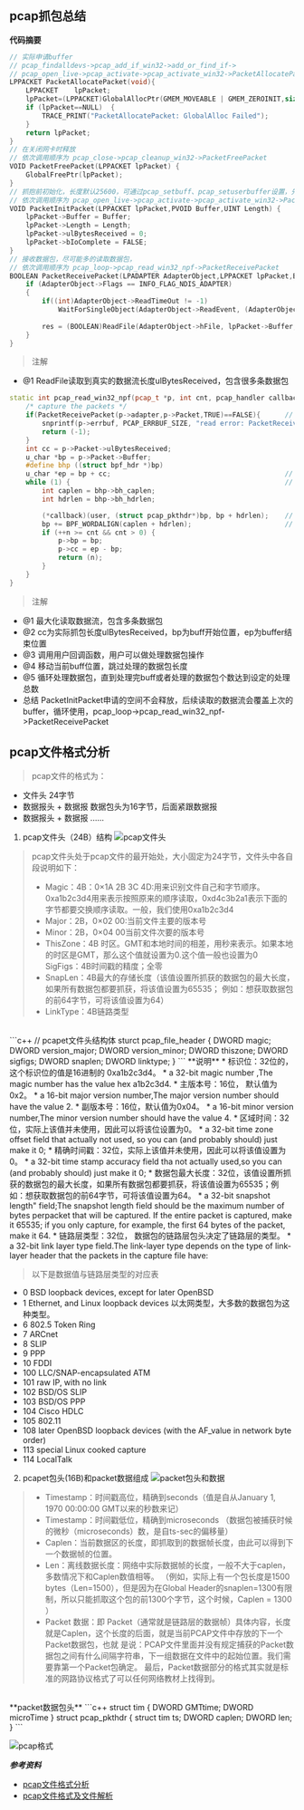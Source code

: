 ## pcap抓包总结

**代码摘要**
```c++
// 实际申请buffer
// pcap_findalldevs->pcap_add_if_win32->add_or_find_if->
// pcap_open_live->pcap_activate->pcap_activate_win32->PacketAllocatePacket
LPPACKET PacketAllocatePacket(void){
    LPPACKET    lpPacket;    
	lpPacket=(LPPACKET)GlobalAllocPtr(GMEM_MOVEABLE | GMEM_ZEROINIT,sizeof(PACKET));
    if (lpPacket==NULL)  {
        TRACE_PRINT("PacketAllocatePacket: GlobalAlloc Failed");
    }    
	return lpPacket;
}
// 在关闭网卡时释放
// 依次调用顺序为 pcap_close->pcap_cleanup_win32->PacketFreePacket
VOID PacketFreePacket(LPPACKET lpPacket) {
    GlobalFreePtr(lpPacket);
}
// 抓抱前初始化，长度默认25600，可通过pcap_setbuff、pcap_setuserbuffer设置，先调用PacketAllocatePacket
// 依次调用顺序为 pcap_open_live->pcap_activate->pcap_activate_win32->PacketInitPacket
VOID PacketInitPacket(LPPACKET lpPacket,PVOID Buffer,UINT Length) {
	lpPacket->Buffer = Buffer;
	lpPacket->Length = Length;
	lpPacket->ulBytesReceived = 0;
	lpPacket->bIoComplete = FALSE;
}
// 接收数据包，尽可能多的读取数据包，
// 依次调用顺序为 pcap_loop->pcap_read_win32_npf->PacketReceivePacket
BOOLEAN PacketReceivePacket(LPADAPTER AdapterObject,LPPACKET lpPacket,BOOLEAN Sync) {	
	if (AdapterObject->Flags == INFO_FLAG_NDIS_ADAPTER)
	{
		if((int)AdapterObject->ReadTimeOut != -1)
			WaitForSingleObject(AdapterObject->ReadEvent, (AdapterObject->ReadTimeOut==0)?INFINITE:AdapterObject->ReadTimeOut);
	
		res = (BOOLEAN)ReadFile(AdapterObject->hFile, lpPacket->Buffer, lpPacket->Length, &lpPacket->ulBytesReceived,NULL); // @1
	}
}
```
>注解
* @1 ReadFile读取到真实的数据流长度ulBytesReceived，包含很多条数据包

```c++
static int pcap_read_win32_npf(pcap_t *p, int cnt, pcap_handler callback, u_char *user) {
	/* capture the packets */
	if(PacketReceivePacket(p->adapter,p->Packet,TRUE)==FALSE){		// @1
		snprintf(p->errbuf, PCAP_ERRBUF_SIZE, "read error: PacketReceivePacket failed");
		return (-1);
	}
	int cc = p->Packet->ulBytesReceived;
	u_char *bp = p->Packet->Buffer;
	#define bhp ((struct bpf_hdr *)bp)
	u_char *ep = bp + cc;											// @2
	while (1) {														// @5
		int caplen = bhp->bh_caplen;
		int hdrlen = bhp->bh_hdrlen;

		(*callback)(user, (struct pcap_pkthdr*)bp, bp + hdrlen);	// @3
		bp += BPF_WORDALIGN(caplen + hdrlen);						// @4
		if (++n >= cnt && cnt > 0) {
			p->bp = bp;
			p->cc = ep - bp;
			return (n);
		}
	}
}
```
>注解
* @1 最大化读取数据流，包含多条数据包
* @2 cc为实际抓包长度ulBytesReceived，bp为buff开始位置，ep为buffer结束位置
* @3 调用用户回调函数，用户可以做处理数据包操作
* @4 移动当前buff位置，跳过处理的数据包长度
* @5 循环处理数据包，直到处理完buff或者处理的数据包个数达到设定的处理总数
* 总结 PacketInitPacket申请的空间不会释放，后续读取的数据流会覆盖上次的buffer，循环使用，pcap_loop->pcap_read_win32_npf->PacketReceivePacket


## pcap文件格式分析
>pcap文件的格式为：
  * 文件头    24字节
  * 数据报头 + 数据报  数据包头为16字节，后面紧跟数据报
  * 数据报头 + 数据报  ......

1. pcap文件头（24B）结构
![pcap文件头](https://images2015.cnblogs.com/blog/1190302/201707/1190302-20170713193759900-747577404.png)
> pcap文件头处于pcap文件的最开始处，大小固定为24字节，文件头中各自段说明如下：
> * Magic：4B：0×1A 2B 3C 4D:用来识别文件自己和字节顺序。0xa1b2c3d4用来表示按照原来的顺序读取，0xd4c3b2a1表示下面的字节都要交换顺序读取。一般，我们使用0xa1b2c3d4
> * Major：2B，0×02 00:当前文件主要的版本号
> * Minor：2B，0×04 00当前文件次要的版本号
> * ThisZone：4B 时区。GMT和本地时间的相差，用秒来表示。如果本地的时区是GMT，那么这个值就设置为0.这个值一般也设置为0 SigFigs：4B时间戳的精度；全零
> * SnapLen：4B最大的存储长度（该值设置所抓获的数据包的最大长度，如果所有数据包都要抓获，将该值设置为65535； 例如：想获取数据包的前64字节，可将该值设置为64）
> * LinkType：4B链路类型
</br>
```c++
// pcapet文件头结构体
sturct pcap_file_header
{
  DWORD magic;
  DWORD version_major;
  DWORD version_minor;
  DWORD thiszone;
  DWORD sigfigs;
  DWORD snaplen;
  DWORD linktype;
}
```
**说明**
* 标识位：32位的，这个标识位的值是16进制的 0xa1b2c3d4。
  * a 32-bit        magic number ,The magic number has the value hex a1b2c3d4.
* 主版本号：16位， 默认值为0x2。
  * a 16-bit    major version number,The major version number should have the value 2.
* 副版本号：16位，默认值为0x04。
  * a 16-bit    minor version number,The minor version number should have the value 4.
* 区域时间：32位，实际上该值并未使用，因此可以将该位设置为0。
  * a 32-bit    time zone offset field that actually not used, so you can (and probably should) just make it 0;
* 精确时间戳：32位，实际上该值并未使用，因此可以将该值设置为0。
  * a 32-bit    time stamp accuracy field tha not actually used,so you can (and probably should) just make it 0;
* 数据包最大长度：32位，该值设置所抓获的数据包的最大长度，如果所有数据包都要抓获，将该值设置为65535；例如：想获取数据包的前64字节，可将该值设置为64。
  * a 32-bit    snapshot length" field;The snapshot length field should be the maximum number of bytes perpacket that will be captured. If the entire packet is captured, make it 65535; if you only capture, for example, the first 64 bytes of the packet, make it 64.
* 链路层类型：32位， 数据包的链路层包头决定了链路层的类型。
  * a 32-bit link layer type field.The link-layer type depends on the type of link-layer header that the packets in the capture file have:
 
> 以下是数据值与链路层类型的对应表
* 0      BSD       loopback devices, except for later OpenBSD
* 1      Ethernet, and Linux loopback devices   以太网类型，大多数的数据包为这种类型。
* 6      802.5 Token Ring
* 7      ARCnet
* 8      SLIP
* 9      PPP
* 10     FDDI
* 100    LLC/SNAP-encapsulated ATM
* 101    raw IP, with no link
* 102    BSD/OS SLIP
* 103    BSD/OS PPP
* 104    Cisco HDLC
* 105    802.11
* 108    later OpenBSD loopback devices (with the AF_value in network byte order)
* 113    special Linux cooked capture
* 114    LocalTalk

2. pcapet包头(16B)和packet数据组成
![packet包头和数据](https://images2015.cnblogs.com/blog/1190302/201707/1190302-20170713194506509-1696240703.png)
> * Timestamp：时间戳高位，精确到seconds（值是自从January 1, 1970 00:00:00 GMT以来的秒数来记）
> * Timestamp：时间戳低位，精确到microseconds （数据包被捕获时候的微秒（microseconds）数，是自ts-sec的偏移量）
> * Caplen：当前数据区的长度，即抓取到的数据帧长度，由此可以得到下一个数据帧的位置。
> * Len：离线数据长度：网络中实际数据帧的长度，一般不大于caplen，多数情况下和Caplen数值相等。
（例如，实际上有一个包长度是1500 bytes（Len=1500），但是因为在Global Header的snaplen=1300有限制，所以只能抓取这个包的前1300个字节，这个时候，Caplen = 1300 ）
> * Packet 数据：即 Packet（通常就是链路层的数据帧）具体内容，长度就是Caplen，这个长度的后面，就是当前PCAP文件中存放的下一个Packet数据包，也就 是说：PCAP文件里面并没有规定捕获的Packet数据包之间有什么间隔字符串，下一组数据在文件中的起始位置。我们需要靠第一个Packet包确定。 最后，Packet数据部分的格式其实就是标准的网路协议格式了可以任何网络教材上找得到。
</br>
**packet数据包头**
```c++
struct tim
{
    DWORD   GMTtime;
    DWORD   microTime
}
struct pcap_pkthdr
{
    struct tim  ts;
    DWORD       caplen;
    DWORD       len;
}
```

![pcap格式](https://images2015.cnblogs.com/blog/1190302/201707/1190302-20170713194825009-648390994.png)

***参考资料***
* [pcap文件格式分析](https://www.cnblogs.com/2017Crown/p/7162303.html)
* [pcap文件格式及文件解析](https://blog.csdn.net/jackyzhousales/article/details/78032054)
